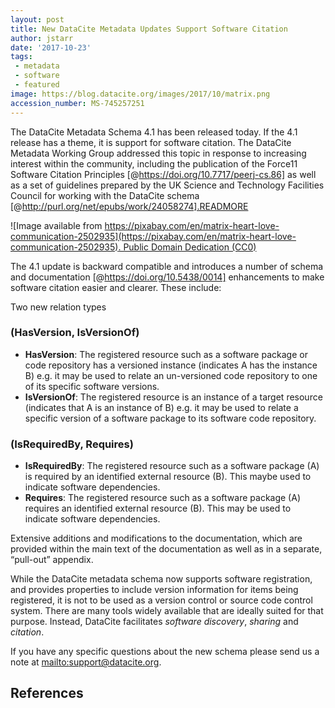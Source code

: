 ```yaml
---
layout: post
title: New DataCite Metadata Updates Support Software Citation
author: jstarr
date: '2017-10-23'
tags:
 - metadata
 - software
 - featured
image: https://blog.datacite.org/images/2017/10/matrix.png
accession_number: MS-745257251
---
```


The DataCite Metadata Schema 4.1 has been released today. If the 4.1 release has a theme, it is support for software citation. The DataCite Metadata Working Group addressed this topic in response to increasing interest within the community, including the
publication of the Force11 Software Citation Principles [@https://doi.org/10.7717/peerj-cs.86] as well as a set of guidelines prepared by the UK Science and Technology Facilities Council for working with the DataCite schema [@http://purl.org/net/epubs/work/24058274].READMORE

![Image available from [https://pixabay.com/en/matrix-heart-love-communication-2502935](https://pixabay.com/en/matrix-heart-love-communication-2502935). Public Domain Dedication (CC0)](/images/2017/10/matrix.png)

The 4.1 update is backward compatible and introduces a number of schema and documentation [@https://doi.org/10.5438/0014] enhancements to make software citation easier and clearer. These include:

Two new relation types

### (HasVersion, IsVersionOf)
* **HasVersion**: The registered resource such as a software package or code repository has a versioned instance (indicates A
  has the instance B) e.g. it may be used to relate an un-versioned code repository to one of its specific software versions.
* **IsVersionOf**: The registered resource is an instance of a target resource (indicates that A is an instance of B) e.g. it
  may be used to relate a specific version of a software package to its software code repository.

### (IsRequiredBy, Requires)
* **IsRequiredBy**: The registered resource such as a software package (A) is required by an identified external resource (B).
  This maybe used to indicate software dependencies.
* **Requires**: The registered resource such as a software package (A) requires an identified external resource (B). This may
  be used to indicate software dependencies.

Extensive additions and modifications to the documentation, which are provided within the main text of the documentation as well
as in a separate, “pull-out” appendix.

While the DataCite metadata schema now supports software registration, and provides properties to include version information
for items being registered, it is not to be used as a version control or source code control system. There are many tools
widely available that are ideally suited for that purpose. Instead, DataCite facilitates *software discovery*, *sharing* and *citation*.

If you have any specific questions about the new schema please send us a note at [mailto:support@datacite.org](support@datacite.org).

## References

